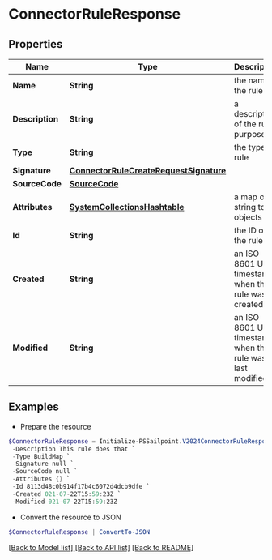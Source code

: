 # ConnectorRuleResponse
## Properties

Name | Type | Description | Notes
------------ | ------------- | ------------- | -------------
**Name** | **String** | the name of the rule | 
**Description** | **String** | a description of the rule&#39;s purpose | [optional] 
**Type** | **String** | the type of rule | 
**Signature** | [**ConnectorRuleCreateRequestSignature**](ConnectorRuleCreateRequestSignature.md) |  | [optional] 
**SourceCode** | [**SourceCode**](SourceCode.md) |  | 
**Attributes** | [**SystemCollectionsHashtable**](.md) | a map of string to objects | [optional] 
**Id** | **String** | the ID of the rule | 
**Created** | **String** | an ISO 8601 UTC timestamp when this rule was created | 
**Modified** | **String** | an ISO 8601 UTC timestamp when this rule was last modified | [optional] 

## Examples

- Prepare the resource
```powershell
$ConnectorRuleResponse = Initialize-PSSailpoint.V2024ConnectorRuleResponse  -Name WebServiceBeforeOperationRule `
 -Description This rule does that `
 -Type BuildMap `
 -Signature null `
 -SourceCode null `
 -Attributes {} `
 -Id 8113d48c0b914f17b4c6072d4dcb9dfe `
 -Created 021-07-22T15:59:23Z `
 -Modified 021-07-22T15:59:23Z
```

- Convert the resource to JSON
```powershell
$ConnectorRuleResponse | ConvertTo-JSON
```

[[Back to Model list]](../README.md#documentation-for-models) [[Back to API list]](../README.md#documentation-for-api-endpoints) [[Back to README]](../README.md)

